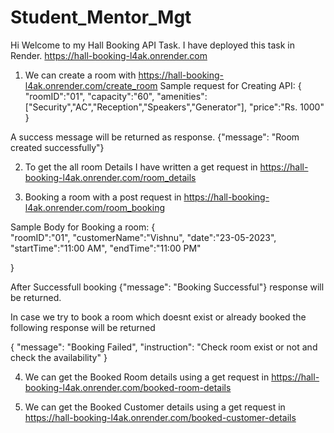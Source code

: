 # Student_Mentor_Mgt

Hi Welcome to my Hall Booking API Task.
I have deployed this task in Render.
https://hall-booking-l4ak.onrender.com

1. We can create a room with https://hall-booking-l4ak.onrender.com/create_room
Sample request for Creating API:
{
    "roomID":"01",
    "capacity":"60",
    "amenities":["Security","AC","Reception","Speakers","Generator"],
    "price":"Rs. 1000"
}

A success message will be returned as response. {"message": "Room created successfully"}

2. To get the all room Details I have written a get request in https://hall-booking-l4ak.onrender.com/room_details

3. Booking a room with a post request in https://hall-booking-l4ak.onrender.com/room_booking

Sample Body for Booking a room:
{       
    "roomID":"01",
    "customerName":"Vishnu",
    "date":"23-05-2023",
    "startTime":"11:00 AM",
    "endTime":"11:00 PM"
 
}

After Successfull booking {"message": "Booking Successful"} response will be returned. 

In case we try to book a room which doesnt exist or already booked the following response will be returned

{
    "message": "Booking Failed",
    "instruction": "Check room exist or not and check the availability"
}

4. We can get the Booked Room details using a get request in https://hall-booking-l4ak.onrender.com/booked-room-details

5. We can get the Booked Customer details using a get request in https://hall-booking-l4ak.onrender.com/booked-customer-details



